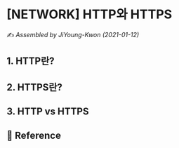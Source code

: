 # [NETWORK] HTTP와 HTTPS

:writing_hand: *Assembled by JiYoung-Kwon (2021-01-12)* 



## 1. HTTP란?



## 2. HTTPS란?



## 3. HTTP vs HTTPS



## :page_with_curl: Reference

